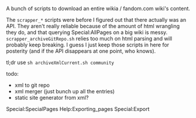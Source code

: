 A bunch of scripts to download an entire wikia / fandom.com wiki's content.


The `scrapper_*` scripts were before I figured out that there actually was an API. They aren't really reliable because of the amount of html wrangling they do, and that querying Special:AllPages on a big wiki is messy. `scrapper_archiveGitRepo.sh` relies too much on html parsing and will probably keep breaking. I guess I just keep those scripts in here for posterity (and if the API disappears at one point, who knows).


tl;dr use `sh archiveXmlCurrent.sh community`


todo:
- xml to git repo
- xml merger (just bunch up all the <page> entries)
- static site generator from xml?


Special:SpecialPages
Help:Exporting_pages
Special:Export